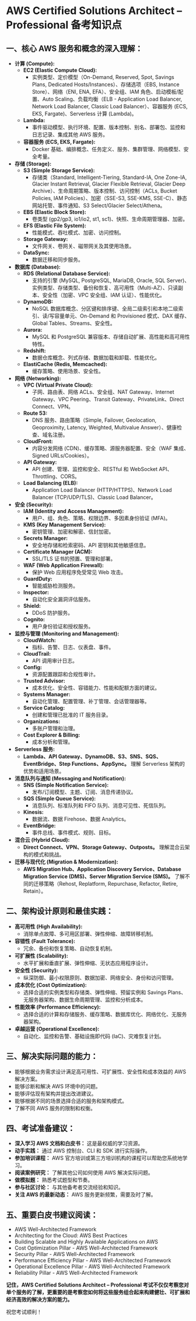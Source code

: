 # AWS Certified Solutions Architect – Professional 备考知识点

## 一、核心 AWS 服务和概念的深入理解：

* **计算 (Compute):**
    * **EC2 (Elastic Compute Cloud):**
        * 实例类型、定价模型（On-Demand, Reserved, Spot, Savings Plans, Dedicated Hosts/Instances）、存储选项（EBS, Instance Store）、网络（ENI, ENA, EFA）、安全组、IAM 角色、启动模板/配置、Auto Scaling、负载均衡（ELB - Application Load Balancer, Network Load Balancer, Classic Load Balancer）、容器服务 (ECS, EKS, Fargate)、Serverless 计算 (Lambda)。
    * **Lambda:**
        * 事件驱动模型、执行环境、配置、版本控制、别名、部署包、监控和日志记录、集成其他 AWS 服务。
    * **容器服务 (ECS, EKS, Fargate):**
        * Docker 基础、编排概念、任务定义、服务、集群管理、网络模型、安全考量。
* **存储 (Storage):**
    * **S3 (Simple Storage Service):**
        * 存储类（Standard, Intelligent-Tiering, Standard-IA, One Zone-IA, Glacier Instant Retrieval, Glacier Flexible Retrieval, Glacier Deep Archive）、生命周期策略、版本控制、访问控制（ACLs, Bucket Policies, IAM Policies）、加密（SSE-S3, SSE-KMS, SSE-C）、静态网站托管、事件通知、S3 Select/Glacier Select/Athena。
    * **EBS (Elastic Block Store):**
        * 卷类型 (gp2/gp3, io1/io2, st1, sc1)、快照、生命周期管理器、加密。
    * **EFS (Elastic File System):**
        * 性能模式、吞吐模式、加密、访问控制。
    * **Storage Gateway:**
        * 文件网关、卷网关、磁带网关及其使用场景。
    * **DataSync:**
        * 数据迁移和同步服务。
* **数据库 (Database):**
    * **RDS (Relational Database Service):**
        * 支持的引擎 (MySQL, PostgreSQL, MariaDB, Oracle, SQL Server)、实例类型、存储类型、备份和恢复、高可用性（Multi-AZ）、只读副本、安全性（加密、VPC 安全组、IAM 认证）、性能优化。
    * **DynamoDB:**
        * NoSQL 数据库概念、分区键和排序键、全局二级索引和本地二级索引、读/写容量单元、On-Demand 和 Provisioned 模式、DAX 缓存、Global Tables、Streams、安全性。
    * **Aurora:**
        * MySQL 和 PostgreSQL 兼容版本、存储自动扩展、高性能和高可用性特性。
    * **Redshift:**
        * 数据仓库概念、列式存储、数据加载和卸载、性能优化。
    * **ElastiCache (Redis, Memcached):**
        * 缓存策略、使用场景、安全性。
* **网络 (Networking):**
    * **VPC (Virtual Private Cloud):**
        * 子网、路由表、网络 ACLs、安全组、NAT Gateway、Internet Gateway、VPC Peering、Transit Gateway、PrivateLink、Direct Connect、VPN。
    * **Route 53:**
        * DNS 服务、路由策略（Simple, Failover, Geolocation, Geoproximity, Latency, Weighted, Multivalue Answer）、健康检查、域名注册。
    * **CloudFront:**
        * 内容分发网络 (CDN)、缓存策略、源服务器配置、安全（WAF 集成、Signed URLs/Cookies）。
    * **API Gateway:**
        * API 创建、管理、监控和安全、RESTful 和 WebSocket API、Throttling、CORS。
    * **Load Balancing (ELB):**
        * Application Load Balancer (HTTP/HTTPS)、Network Load Balancer (TCP/UDP/TLS)、Classic Load Balancer。
* **安全 (Security):**
    * **IAM (Identity and Access Management):**
        * 用户、组、角色、策略、权限边界、多因素身份验证 (MFA)。
    * **KMS (Key Management Service):**
        * 密钥管理、加密和解密、信封加密。
    * **Secrets Manager:**
        * 安全地存储和检索密码、API 密钥和其他敏感信息。
    * **Certificate Manager (ACM):**
        * SSL/TLS 证书的预置、管理和部署。
    * **WAF (Web Application Firewall):**
        * 保护 Web 应用程序免受常见 Web 攻击。
    * **GuardDuty:**
        * 智能威胁检测服务。
    * **Inspector:**
        * 自动化安全漏洞评估服务。
    * **Shield:**
        * DDoS 防护服务。
    * **Cognito:**
        * 用户身份验证和授权服务。
* **监控与管理 (Monitoring and Management):**
    * **CloudWatch:**
        * 指标、告警、日志、仪表盘、事件。
    * **CloudTrail:**
        * API 调用审计日志。
    * **Config:**
        * 资源配置跟踪和合规性审计。
    * **Trusted Advisor:**
        * 成本优化、安全性、容错能力、性能和配额方面的建议。
    * **Systems Manager:**
        * 自动化管理、配置管理、补丁管理、会话管理器等。
    * **Service Catalog:**
        * 创建和管理已批准的 IT 服务目录。
    * **Organizations:**
        * 多账户管理和治理。
    * **Cost Explorer & Billing:**
        * 成本分析和管理。
* **Serverless 服务:**
    * **Lambda、API Gateway、DynamoDB、S3、SNS、SQS、EventBridge、Step Functions、AppSync。** 理解 Serverless 架构的优势和适用场景。
* **消息队列与通知 (Messaging and Notification):**
    * **SNS (Simple Notification Service):**
        * 发布/订阅模型、主题、订阅、消息传递协议。
    * **SQS (Simple Queue Service):**
        * 消息队列、标准队列和 FIFO 队列、消息可见性、死信队列。
    * **Kinesis:**
        * 数据流、数据 Firehose、数据 Analytics。
    * **EventBridge:**
        * 事件总线、事件模式、规则、目标。
* **混合云 (Hybrid Cloud):**
    * **Direct Connect、VPN、Storage Gateway、Outposts。** 理解混合云架构的模式和挑战。
* **迁移与现代化 (Migration & Modernization):**
    * **AWS Migration Hub、Application Discovery Service、Database Migration Service (DMS)、Server Migration Service (SMS)。** 了解不同的迁移策略（Rehost, Replatform, Repurchase, Refactor, Retire, Retain）。

## 二、架构设计原则和最佳实践：

* **高可用性 (High Availability):**
    * 消除单点故障、多可用区部署、弹性伸缩、故障转移机制。
* **容错性 (Fault Tolerance):**
    * 冗余、备份和恢复策略、自动恢复机制。
* **可扩展性 (Scalability):**
    * 水平扩展和垂直扩展、弹性伸缩、无状态应用程序设计。
* **安全性 (Security):**
    * 纵深防御、最小权限原则、数据加密、网络安全、身份和访问管理。
* **成本优化 (Cost Optimization):**
    * 选择合适的实例类型和存储类、弹性伸缩、预留实例和 Savings Plans、无服务器架构、数据生命周期管理、监控和分析成本。
* **性能效率 (Performance Efficiency):**
    * 选择合适的计算和存储服务、缓存策略、数据库优化、网络优化、无服务器架构。
* **卓越运营 (Operational Excellence):**
    * 自动化、监控和告警、基础设施即代码 (IaC)、灾难恢复计划。

## 三、解决实际问题的能力：

* 能够根据业务需求设计满足高可用性、可扩展性、安全性和成本效益的 AWS 解决方案。
* 能够诊断和解决 AWS 环境中的问题。
* 能够评估现有架构并提出改进建议。
* 能够根据不同的场景选择合适的服务和架构模式。
* 了解不同 AWS 服务的限制和权衡。

## 四、考试准备建议：

* **深入学习 AWS 文档和白皮书：** 这是最权威的学习资源。
* **动手实践：** 通过 AWS 控制台、CLI 和 SDK 进行实际操作。
* **参加培训课程：** AWS 官方培训或第三方培训机构的课程可以帮助您系统地学习。
* **阅读案例研究：** 了解其他公司如何使用 AWS 解决实际问题。
* **做模拟题：** 熟悉考试题型和节奏。
* **参与社区讨论：** 与其他备考者交流经验和知识。
* **关注 AWS 的最新动态：** AWS 服务更新频繁，需要及时了解。

## 五、重要白皮书建议阅读：

* AWS Well-Architected Framework
* Architecting for the Cloud: AWS Best Practices
* Building Scalable and Highly Available Applications on AWS
* Cost Optimization Pillar - AWS Well-Architected Framework
* Security Pillar - AWS Well-Architected Framework
* Performance Efficiency Pillar - AWS Well-Architected Framework
* Operational Excellence Pillar - AWS Well-Architected Framework
* Reliability Pillar - AWS Well-Architected Framework

**记住，AWS Certified Solutions Architect – Professional 考试不仅仅考察您对单个服务的了解，更重要的是考察您如何将这些服务组合起来构建健壮、可扩展和经济高效的解决方案的能力。**

祝您考试顺利！
